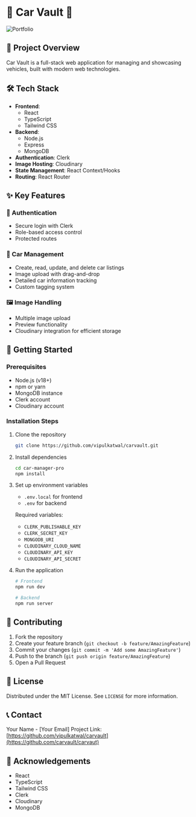 # 🚗 Car Vault 🌟

![Portfolio](./public/preview.png)
## 🔧 Project Overview

Car Vault is a full-stack web application for managing and showcasing vehicles, built with modern web technologies.

## 🛠 Tech Stack

- **Frontend**:
  - React
  - TypeScript
  - Tailwind CSS
- **Backend**:
  - Node.js
  - Express
  - MongoDB
- **Authentication**: Clerk
- **Image Hosting**: Cloudinary
- **State Management**: React Context/Hooks
- **Routing**: React Router

## ✨ Key Features

### 🔐 Authentication
- Secure login with Clerk
- Role-based access control
- Protected routes

### 📝 Car Management
- Create, read, update, and delete car listings
- Image upload with drag-and-drop
- Detailed car information tracking
- Custom tagging system

### 🖼 Image Handling
- Multiple image upload
- Preview functionality
- Cloudinary integration for efficient storage

## 🚀 Getting Started

### Prerequisites
- Node.js (v18+)
- npm or yarn
- MongoDB instance
- Clerk account
- Cloudinary account

### Installation Steps
1. Clone the repository
   ```bash
   git clone https://github.com/vipulkatwal/carvault.git
   ```

2. Install dependencies
   ```bash
   cd car-manager-pro
   npm install
   ```

3. Set up environment variables
   - `.env.local` for frontend
   - `.env` for backend

   Required variables:
   - `CLERK_PUBLISHABLE_KEY`
   - `CLERK_SECRET_KEY`
   - `MONGODB_URI`
   - `CLOUDINARY_CLOUD_NAME`
   - `CLOUDINARY_API_KEY`
   - `CLOUDINARY_API_SECRET`

4. Run the application
   ```bash
   # Frontend
   npm run dev

   # Backend
   npm run server
   ```

## 🤝 Contributing

1. Fork the repository
2. Create your feature branch (`git checkout -b feature/AmazingFeature`)
3. Commit your changes (`git commit -m 'Add some AmazingFeature'`)
4. Push to the branch (`git push origin feature/AmazingFeature`)
5. Open a Pull Request

## 📄 License

Distributed under the MIT License. See `LICENSE` for more information.

## 📞 Contact

Your Name - [Your Email]
Project Link: [https://github.com/vipulkatwal/carvault](https://github.com/carvault/carvaut)

## 🙌 Acknowledgements
- React
- TypeScript
- Tailwind CSS
- Clerk
- Cloudinary
- MongoDB
